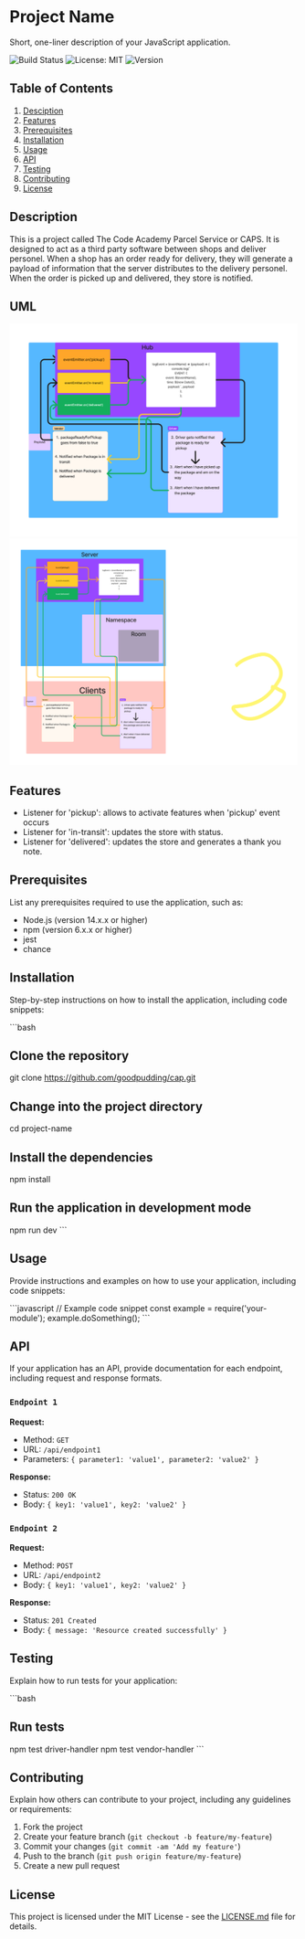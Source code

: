 # Project Name

Short, one-liner description of your JavaScript application.

![Build Status](https://img.shields.io/badge/build-passing-brightgreen) ![License: MIT](https://img.shields.io/badge/License-MIT-yellow.svg) ![Version](https://img.shields.io/badge/version-1.0.0-blue)

## Table of Contents

1. [Desciption](#description)
2. [Features](#features)
3. [Prerequisites](#prerequisites)
4. [Installation](#installation)
5. [Usage](#usage)
6. [API](#api)
7. [Testing](#testing)
8. [Contributing](#contributing)
9. [License](#license)

## Description

This is a project called The Code Academy Parcel Service or CAPS. It is designed to act as a third party software between shops and deliver personel. When a shop has an order ready for delivery, they will generate a payload of information that the server distributes to the delivery personel. When the order is picked up and delivered, they store is notified.

## UML

![UML](Lab_11_UML.png)
![UML](Lab_12_UML.png)

## Features

- Listener for 'pickup': allows to activate features when 'pickup' event occurs
- Listener for 'in-transit': updates the store with status.
- Listener for 'delivered': updates the store and generates a thank you note.

## Prerequisites

List any prerequisites required to use the application, such as:

- Node.js (version 14.x.x or higher)
- npm (version 6.x.x or higher)
- jest
- chance

## Installation

Step-by-step instructions on how to install the application, including code snippets:

\`\`\`bash

## Clone the repository

git clone https://github.com/goodpudding/cap.git

## Change into the project directory

cd project-name

## Install the dependencies

npm install

## Run the application in development mode

npm run dev
\`\`\`

## Usage

Provide instructions and examples on how to use your application, including code snippets:

\`\`\`javascript
// Example code snippet
const example = require('your-module');
example.doSomething();
\`\`\`

## API

If your application has an API, provide documentation for each endpoint, including request and response formats.

### `Endpoint 1`

**Request:**

- Method: `GET`
- URL: `/api/endpoint1`
- Parameters: `{ parameter1: 'value1', parameter2: 'value2' }`

**Response:**

- Status: `200 OK`
- Body: `{ key1: 'value1', key2: 'value2' }`

### `Endpoint 2`

**Request:**

- Method: `POST`
- URL: `/api/endpoint2`
- Body: `{ key1: 'value1', key2: 'value2' }`

**Response:**

- Status: `201 Created`
- Body: `{ message: 'Resource created successfully' }`

## Testing

Explain how to run tests for your application:

\`\`\`bash

## Run tests

npm test driver-handler
npm test vendor-handler
\`\`\`

## Contributing

Explain how others can contribute to your project, including any guidelines or requirements:

1. Fork the project
2. Create your feature branch (`git checkout -b feature/my-feature`)
3. Commit your changes (`git commit -am 'Add my feature'`)
4. Push to the branch (`git push origin feature/my-feature`)
5. Create a new pull request

## License

This project is licensed under the MIT License - see the [LICENSE.md](LICENSE.md) file for details.
